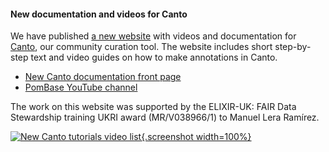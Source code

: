#### New documentation and videos for Canto
<!-- pombase_flags: frontpage -->
<!-- newsfeed_thumbnail: pombase-logo-32x32px.png -->

We have published
[a new website](https://pombase.github.io/canto_tutorial/) with videos
and documentation for [Canto](https://curation.pombase.org/), our
community curation tool.  The website includes short step-by-step text
and video guides on how to make annotations in Canto.

  - [New Canto documentation front page](https://pombase.github.io/canto_tutorial/)
  - [PomBase YouTube channel](https://www.youtube.com/@PomBase)

The work on this website was supported by the ELIXIR-UK: FAIR Data
Stewardship training UKRI award (MR/V038966/1) to Manuel Lera Ramírez.

[![New Canto tutorials video list](assets/newsfeed/new_canto_video_docs.png "New Canto tutorials video list"){.screenshot width=100%}](assets/newsfeed/new_canto_video_docs.png)
